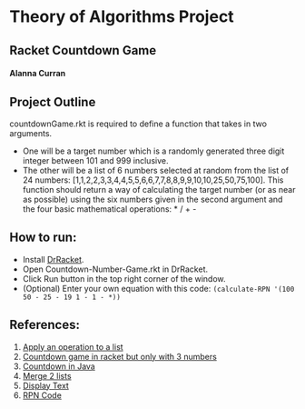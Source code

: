 # Theory of Algorithms Project
## Racket Countdown Game
#### Alanna Curran

## Project Outline
countdownGame.rkt is required to define a function that takes in two arguments.
- One will be a target number which is a randomly generated three digit integer between 101 and 999 inclusive.
- The other will be a list of 6 numbers selected at random from the list of 24 numbers: [1,1,2,2,3,3,4,4,5,5,6,6,7,7,8,8,9,9,10,10,25,50,75,100].
This function should return a way of calculating the target number (or as near as possible) using the six numbers given in the second argument and the four basic mathematical operations: * / + -

## How to run:
- Install [DrRacket](https://download.racket-lang.org).
- Open Countdown-Number-Game.rkt in DrRacket.
- Click Run button in the top right corner of the window.
- (Optional) Enter your own equation with this code: 
```(calculate-RPN '(100 50 - 25 - 19 1 - 1 - *))```

## References:
1. [Apply an operation to a list](http://stackoverflow.com/questions/41512010/sum-items-in-list-racket)
1. [Countdown game in racket but only with 3 numbers](http://blog.hashcollision.org/?p=37)
1. [Countdown in Java](https://www.reddit.com/r/dailyprogrammer/comments/452omr/20160210_challenge_253_intermediate_countdown/)
1. [Merge 2 lists](http://stackoverflow.com/questions/12646888/scheme-merge-two-lists-into-one)
1. [Display Text](https://docs.racket-lang.org/reference/Writing.html)
1. [RPN Code](https://rosettacode.org/wiki/Parsing/RPN_calculator_algorithm#Racket)